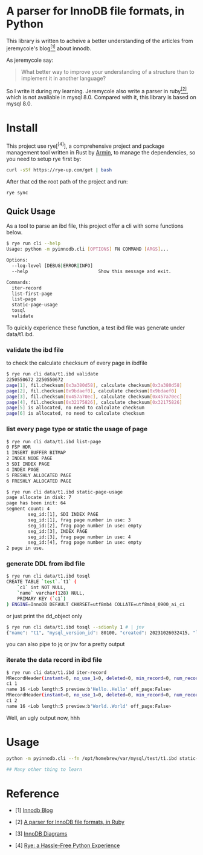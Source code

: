 # A parser for InnoDB file formats, in Python

This library is written to acheive a better understanding of the articles from 
jeremycole's blog[<sup>[1]</sup>](#r1) about innodb.

As jeremycole say:
> What better way to improve your understanding of a structure than to implement it in another language?

So I write it during my learning. 
Jeremycole also write a parser in ruby[<sup>[2]</sup>](#r2), which is not avaliable in mysql 8.0. Compared with it, this library is based on mysql 8.0.

# Install

This project use rye[<sup>[4]</sup>], a comprehensive project and package management tool written in Rust by [Armin](https://github.com/mitsuhiko), to manage
the dependencies, so you need to setup rye first by:

```bash
curl -sSf https://rye-up.com/get | bash
```

After that cd the root path of the project and run:

```bash
rye sync
```

## Quick Usage

As a tool to parse an ibd file, this project offer a cli with some functions below.

```bash
$ rye run cli --help
Usage: python -m pyinnodb.cli [OPTIONS] FN COMMAND [ARGS]...

Options:
  --log-level [DEBUG|ERROR|INFO]
  --help                          Show this message and exit.

Commands:
  iter-record
  list-first-page
  list-page
  static-page-usage
  tosql
  validate
```

To quickly experience these function, a test ibd file was generate under data/t1.ibd.

### validate the ibd file
to check the calculate checksum of every page in ibdfile
```bash
$ rye run cli data/t1.ibd validate
2250550672 2250550672
page[1], fil.checksum[0x3a380d58], calculate checksum[0x3a380d58]
page[2], fil.checksum[0x9bdaef0], calculate checksum[0x9bdaef0]
page[3], fil.checksum[0x457a70ec], calculate checksum[0x457a70ec]
page[4], fil.checksum[0x32175826], calculate checksum[0x32175826]
page[5] is allocated, no need to calculate checksum
page[6] is allocated, no need to calculate checksum
```

### list every page type or static the usage of page

```bash
$ rye run cli data/t1.ibd list-page
0 FSP HDR
1 INSERT BUFFER BITMAP
2 INDEX NODE PAGE
3 SDI INDEX PAGE
4 INDEX PAGE
5 FRESHLY ALLOCATED PAGE
6 FRESHLY ALLOCATED PAGE
```

```bash
$ rye run cli data/t1.ibd static-page-usage
page allocate in disk: 7
page has been init: 64
segment count: 4
        seg_id:[1], SDI INDEX PAGE
        seg_id:[1], frag page number in use: 3
        seg_id:[2], frag page number in use: empty
        seg_id:[3], INDEX PAGE
        seg_id:[3], frag page number in use: 4
        seg_id:[4], frag page number in use: empty
2 page in use.
```

### generate DDL from ibd file
```bash
$ rye run cli data/t1.ibd tosql
CREATE TABLE `test`.`t1` (
    `c1` int NOT NULL,
    `name` varchar(128) NULL,
    PRIMARY KEY (`c1`)
) ENGINE=InnoDB DEFAULT CHARSET=utf8mb4 COLLATE=utf8mb4_0900_ai_ci
```

or just print the dd_object only
```bash
$ rye run cli data/t1.ibd tosql --sdionly 1 # | jnv
{"name": "t1", "mysql_version_id": 80100, "created": 20231026032415, "last_altered": 20231026032415, "hidden": 1, "options": "avg_row_length=0;encrypt_type=N;key_block_size=0;keys_disabled=0;pack_record=1;stats_auto_recalc=0;stats_sample_pages=0;", "columns": [{"name": "c1", "type": 4, "is_nullable": false, "is_zerofill": false, "is_unsigned": false, "is_auto_increment": false, "is_virtual": false, "hidden": 1, "ordinal_position": 1, "char_length": 11, "numeric_precision": 10, "numeric_scale": 0, "numeric_scale_null": false, "datetime_precision": 0, "datetime_precision_null": 1, "has_no_default": true, "default_value_null": false, "srs_id_null": true, "srs_id": 0, "default_value": "AAAAAA==", "default_value_utf8_null": true, "default_value_utf8": "", "default_option": "", "update_option": "", "comment": "", "generation_expression": "", "generation_expression_utf8": "", "options": "interval_count=0;", "se_private_data": "table_id=1065;", "engine_attribute": "", "secondary_engine_attribute": "", "column_key": 2, "column_type_utf8": "int", "elements": [], "collation_id": 255, "is_explicit_collation": false}, {"name": "name", "type": 16, "is_nullable": true, "is_zerofill": false, "is_unsigned": false, "is_auto_increment": false, "is_virtual": false, "hidden": 1, "ordinal_position": 2, "char_length": 512, "numeric_precision": 0, "numeric_scale": 0, "numeric_scale_null": true, "datetime_precision": 0, "datetime_precision_null": 1, "has_no_default": false, "default_value_null": true, "srs_id_null": true, "srs_id": 0, "default_value": "", "default_value_utf8_null": true, "default_value_utf8": "", "default_option": "", "update_option": "", "comment": "", "generation_expression": "", "generation_expression_utf8": "", "options": "interval_count=0;", "se_private_data": "table_id=1065;", "engine_attribute": "", "secondary_engine_attribute": "", "column_key": 1, "column_type_utf8": "varchar(128)", "elements": [], "collation_id": 255, "is_explicit_collation": false}, {"name": "DB_TRX_ID", "type": 10, "is_nullable": false, "is_zerofill": false, "is_unsigned": false, "is_auto_increment": false, "is_virtual": false, "hidden": 2, "ordinal_position": 3, "char_length": 6, "numeric_precision": 0, "numeric_scale": 0, "numeric_scale_null": true, "datetime_precision": 0, "datetime_precision_null": 1, "has_no_default": false, "default_value_null": true, "srs_id_null": true, "srs_id": 0, "default_value": "", "default_value_utf8_null": true, "default_value_utf8": "", "default_option": "", "update_option": "", "comment": "", "generation_expression": "", "generation_expression_utf8": "", "options": "", "se_private_data": "table_id=1065;", "engine_attribute": "", "secondary_engine_attribute": "", "column_key": 1, "column_type_utf8": "", "elements": [], "collation_id": 63, "is_explicit_collation": false}, {"name": "DB_ROLL_PTR", "type": 9, "is_nullable": false, "is_zerofill": false, "is_unsigned": false, "is_auto_increment": false, "is_virtual": false, "hidden": 2, "ordinal_position": 4, "char_length": 7, "numeric_precision": 0, "numeric_scale": 0, "numeric_scale_null": true, "datetime_precision": 0, "datetime_precision_null": 1, "has_no_default": false, "default_value_null": true, "srs_id_null": true, "srs_id": 0, "default_value": "", "default_value_utf8_null": true, "default_value_utf8": "", "default_option": "", "update_option": "", "comment": "", "generation_expression": "", "generation_expression_utf8": "", "options": "", "se_private_data": "table_id=1065;", "engine_attribute": "", "secondary_engine_attribute": "", "column_key": 1, "column_type_utf8": "", "elements": [], "collation_id": 63, "is_explicit_collation": false}], "schema_ref": "test", "se_private_id": 1065, "engine": "InnoDB", "last_checked_for_upgrade_version_id": 0, "comment": "", "se_private_data": "", "engine_attribute": "", "secondary_engine_attribute": "", "row_format": 2, "partition_type": 0, "partition_expression": "", "partition_expression_utf8": "", "default_partitioning": 0, "subpartition_type": 0, "subpartition_expression": "", "subpartition_expression_utf8": "", "default_subpartitioning": 0, "indexes": [{"name": "PRIMARY", "hidden": false, "is_generated": false, "ordinal_position": 1, "comment": "", "options": "flags=0;", "se_private_data": "id=156;root=4;space_id=3;table_id=1065;trx_id=1323;", "type": 1, "algorithm": 2, "is_algorithm_explicit": false, "is_visible": true, "engine": "InnoDB", "engine_attribute": "", "secondary_engine_attribute": "", "elements": [{"ordinal_position": 1, "length": 4, "order": 2, "hidden": false, "column_opx": 0}, {"ordinal_position": 2, "length": 4294967295, "order": 2, "hidden": true, "column_opx": 2}, {"ordinal_position": 3, "length": 4294967295, "order": 2, "hidden": true, "column_opx": 3}, {"ordinal_position": 4, "length": 4294967295, "order": 2, "hidden": true, "column_opx": 1}], "tablespace_ref": "test/t1"}], "foreign_keys": [], "check_constraints": [], "partitions": [], "collation_id": 255}
```
you can also pipe to jq or jnv for a pretty output

### iterate the data record in ibd file
```bash
$ rye run cli data/t1.ibd iter-record
MRecordHeader(instant=0, no_use_1=0, deleted=0, min_record=0, num_record_owned=0, order=2, record_type=0, next_record_offset=58) 127
c1 1
name 16 <Lob length:5 preview:b'Hello..Hello' off_page:False>
MRecordHeader(instant=0, no_use_1=0, deleted=0, min_record=0, num_record_owned=0, order=4, record_type=0, next_record_offset=-29) 185
c1 2
name 16 <Lob length:5 preview:b'World..World' off_page:False>
```
Well, an ugly output now, hhh


# Usage
```bash
python -m pyinnodb.cli --fn /opt/homebrew/var/mysql/test/t1.ibd static-page-usage

## Many other thing to learn
```
# Reference
<div id='r1'></div>

- [1] [Innodb Blog](https://blog.jcole.us/innodb/)
<div id='r2'></div>

- [2] [A parser for InnoDB file formats, in Ruby](https://github.com/jeremycole/innodb_ruby)
<div id='r3'></div>

- [3] [InnoDB Diagrams](https://github.com/jeremycole/innodb_diagrams)
<div id='r4'></div>

- [4] [Rye: a Hassle-Free Python Experience](https://rye-up.com/)
